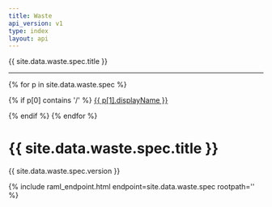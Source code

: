 ```yaml
---
title: Waste
api_version: v1
type: index
layout: api
---
```


<div id="sidebar">

{{ site.data.waste.spec.title }}

<hr/>

{% for p in site.data.waste.spec %}

{% if p[0] contains '/' %}
<a href="{{ site.baseurl }}{{ page.url }}#{{ p[1].displayName | downcase | escape | replace:' ','-' }}">{{ p[1].displayName }}</a>
<br/>

{% endif %}
{% endfor %}

</div>


<div id="content">

<h1>{{ site.data.waste.spec.title }}</h1>
{{ site.data.waste.spec.version }}

{% include raml_endpoint.html endpoint=site.data.waste.spec rootpath='' %}

</div>

